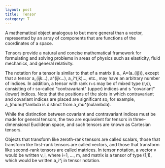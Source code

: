 ```yaml
---
layout: post
title:  Tensor
category: T
---
```


A mathematical object analogous to but more general than a vector, represented by an array of components that are functions of the coordinates of a space.

Tensors provide a natural and concise mathematical framework for formulating and solving problems in areas of physics such as elasticity, fluid mechanics, and general relativity.

The notation for a tensor is similar to that of a matrix (i.e., A=(a_(ij))), except that a tensor a_(ijk...), a^(ijk...), a_i^(jk)..., etc., may have an arbitrary number of indices. In addition, a tensor with rank r+s may be of mixed type (r,s), consisting of r so-called "contravariant" (upper) indices and s "covariant" (lower) indices. Note that the positions of the slots in which contravariant and covariant indices are placed are significant so, for example,  a_(munu)^lambda is distinct from a_mu^(nulambda).

While the distinction between covariant and contravariant indices must be made for general tensors, the two are equivalent for tensors in three-dimensional Euclidean space, and such tensors are known as Cartesian tensors.

Objects that transform like zeroth-rank tensors are called scalars, those that transform like first-rank tensors are called vectors, and those that transform like second-rank tensors are called matrices. In tensor notation, a vector v would be written v_i, where i=1, ..., m, and matrix is a tensor of type (1,1), which would be written a_i^j in tensor notation.
